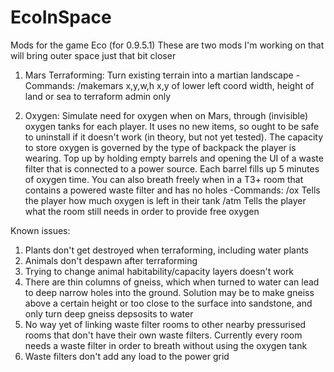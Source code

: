 # EcoInSpace
Mods for the game Eco (for 0.9.5.1)
These are two mods I'm working on that will bring outer space just that bit closer

1. Mars Terraforming: Turn existing terrain into a martian landscape
  -Commands:
  /makemars x,y,w,h
    x,y of lower left coord
    width, height of land or sea to terraform
    admin only

2. Oxygen: Simulate need for oxygen when on Mars, through (invisible) oxygen tanks for each player. It uses no new items, so ought to be safe to uninstall if it doesn't work (in theory, but not yet tested). The capacity to store oxygen is governed by the type of backpack the player is wearing. Top up by holding empty barrels and opening the UI of a waste filter that is connected to a power source. Each barrel fills up 5 minutes of oxygen time. You can also breath freely when in a T3+ room that contains a powered waste filter and has no holes
  -Commands:
  /ox
    Tells the player how much oxygen is left in their tank
  /atm
    Tells the player what the room still needs in order to provide free oxygen

Known issues:
1. Plants don't get destroyed when terraforming, including water plants
2. Animals don't despawn after terraforming
3. Trying to change animal habitability/capacity layers doesn't work
4. There are thin columns of gneiss, which when turned to water can lead to deep narrow holes into the ground. Solution may be to make gneiss above a certain height or too close to the surface into sandstone, and only turn deep gneiss depsosits to water
5. No way yet of linking waste filter rooms to other nearby pressurised rooms that don't have their own waste filters. Currently every room needs a waste filter in order to breath without using the oxygen tank
6. Waste filters don't add any load to the power grid
